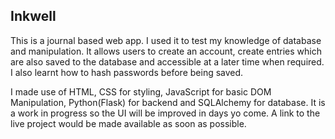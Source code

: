 ## Inkwell
This is a journal based web app. I used it to test my knowledge of database and manipulation. It allows users to create an account, create entries which are also saved to the database and accessible at a later time when required. I also learnt how to hash passwords before being saved.

I made use of HTML, CSS for styling, JavaScript for basic DOM Manipulation, Python(Flask) for backend and SQLAlchemy for database. It is a work in progress so the UI will be improved in days yo come. A link to the live project would be made available as soon as possible.